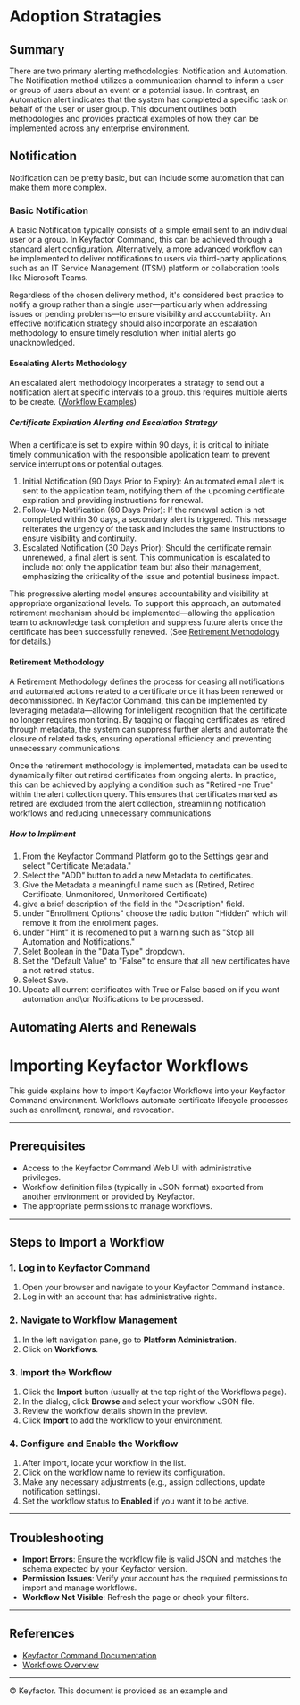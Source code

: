 # Adoption Stratagies
## Summary
There are two primary alerting methodologies: Notification and Automation. The Notification method utilizes a communication channel to inform a user or group of users about an event or a potential issue. In contrast, an Automation alert indicates that the system has completed a specific task on behalf of the user or user group. This document outlines both methodologies and provides practical examples of how they can be implemented across any enterprise environment.

## Notification
Notification can be pretty basic, but can include some automation that can make them more complex.
### Basic Notification
A basic Notification typically consists of a simple email sent to an individual user or a group. In Keyfactor Command, this can be achieved through a standard alert configuration. Alternatively, a more advanced workflow can be implemented to deliver notifications to users via third-party applications, such as an IT Service Management (ITSM) platform or collaboration tools like Microsoft Teams.

Regardless of the chosen delivery method, it's considered best practice to notify a group rather than a single user—particularly when addressing issues or pending problems—to ensure visibility and accountability. An effective notification strategy should also incorporate an escalation methodology to ensure timely resolution when initial alerts go unacknowledged.
#### Escalating Alerts Methodology
An escalated alert methodology incorperates a stratagy to send out a notification alert at specific intervals to a group.  this requires multible alerts to be create. ([Workflow Examples](/AdoptionStrategies/Workflows/))
##### Certificate Expiration Alerting and Escalation Strategy
When a certificate is set to expire within 90 days, it is critical to initiate timely communication with the responsible application team to prevent service interruptions or potential outages.
1. Initial Notification (90 Days Prior to Expiry):
An automated email alert is sent to the application team, notifying them of the upcoming certificate expiration and providing instructions for renewal.
2. Follow-Up Notification (60 Days Prior):
If the renewal action is not completed within 30 days, a secondary alert is triggered. This message reiterates the urgency of the task and includes the same instructions to ensure visibility and continuity.
3.  Escalated Notification (30 Days Prior):
Should the certificate remain unrenewed, a final alert is sent. This communication is escalated to include not only the application team but also their management, emphasizing the criticality of the issue and potential business impact.

This progressive alerting model ensures accountability and visibility at appropriate organizational levels. To support this approach, an automated retirement mechanism should be implemented—allowing the application team to acknowledge task completion and suppress future alerts once the certificate has been successfully renewed. (See [Retirement Methodology](#retirement-methodology) for details.)
#### Retirement Methodology
A Retirement Methodology defines the process for ceasing all notifications and automated actions related to a certificate once it has been renewed or decommissioned. In Keyfactor Command, this can be implemented by leveraging metadata—allowing for intelligent recognition that the certificate no longer requires monitoring. By tagging or flagging certificates as retired through metadata, the system can suppress further alerts and automate the closure of related tasks, ensuring operational efficiency and preventing unnecessary communications.

Once the retirement methodology is implemented, metadata can be used to dynamically filter out retired certificates from ongoing alerts. In practice, this can be achieved by applying a condition such as "Retired -ne True" within the alert collection query. This ensures that certificates marked as retired are excluded from the alert collection, streamlining notification workflows and reducing unnecessary communications

##### How to Impliment
1. From the Keyfactor Command Platform go to the Settings gear and select "Certificate Metadata."
2. Select the "ADD" button to add a new Metadata to certificates.
3. Give the Metadata a meaningful name such as (Retired, Retired Certificate, Unmonitored, Unmoritored Certificate)
4. give a brief description of the field in the "Description" field.
5. under "Enrollment Options" choose the radio button "Hidden" which will remove it from the enrollment pages.
6. under "Hint" it is recomened to put a warning such as "Stop all Automation and Notifications."
7. Selet Boolean in the "Data Type" dropdown.
8. Set the "Default Value" to "False" to ensure that all new certificates have a not retired status. 
9. Select Save.
10. Update all current certificates with True or False based on if you want automation and\or Notifications to be processed.
## Automating Alerts and Renewals

# Importing Keyfactor Workflows

This guide explains how to import Keyfactor Workflows into your Keyfactor Command environment. Workflows automate certificate lifecycle processes such as enrollment, renewal, and revocation.

---

## Prerequisites

- Access to the Keyfactor Command Web UI with administrative privileges.
- Workflow definition files (typically in JSON format) exported from another environment or provided by Keyfactor.
- The appropriate permissions to manage workflows.

---

## Steps to Import a Workflow

### 1. Log in to Keyfactor Command

1. Open your browser and navigate to your Keyfactor Command instance.
2. Log in with an account that has administrative rights.

### 2. Navigate to Workflow Management

1. In the left navigation pane, go to **Platform Administration**.
2. Click on **Workflows**.

### 3. Import the Workflow

1. Click the **Import** button (usually at the top right of the Workflows page).
2. In the dialog, click **Browse** and select your workflow JSON file.
3. Review the workflow details shown in the preview.
4. Click **Import** to add the workflow to your environment.

### 4. Configure and Enable the Workflow

1. After import, locate your workflow in the list.
2. Click on the workflow name to review its configuration.
3. Make any necessary adjustments (e.g., assign collections, update notification settings).
4. Set the workflow status to **Enabled** if you want it to be active.

---

## Troubleshooting

- **Import Errors**: Ensure the workflow file is valid JSON and matches the schema expected by your Keyfactor version.
- **Permission Issues**: Verify your account has the required permissions to import and manage workflows.
- **Workflow Not Visible**: Refresh the page or check your filters.

---

## References

- [Keyfactor Command Documentation](https://software.keyfactor.com)
- [Workflows Overview](https://software.keyfactor.com/Content/Workflow/Workflows.htm)

---

© Keyfactor. This document is provided as an example and